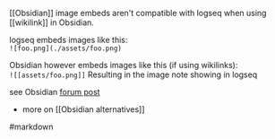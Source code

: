 [[Obsidian]] image embeds aren't compatible with logseq when using [[wikilink]] in Obsidian.

logseq embeds images like this:  
`![foo.png](./assets/foo.png)`

Obsidian however embeds images like this (if using wikilinks):  
`![[assets/foo.png]]`
Resulting in the image note showing in logseq

see Obsidian [forum post](https://forum.obsidian.md/t/image-embed-syntax-logseq-vs-obsidian/27213)
- more on [[Obsidian alternatives]]

#markdown